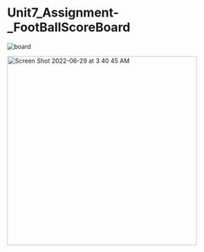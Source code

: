 # Unit7_Assignment-_FootBallScoreBoard

![board](https://user-images.githubusercontent.com/98675293/176385852-f2b575c3-b19c-4508-8082-3acf72c9abdd.JPG)

<img width="438" alt="Screen Shot 2022-06-29 at 3 40 45 AM" src="https://user-images.githubusercontent.com/98675293/176392792-e590f759-51f4-42d2-9e95-fe54a954dd7e.png">
